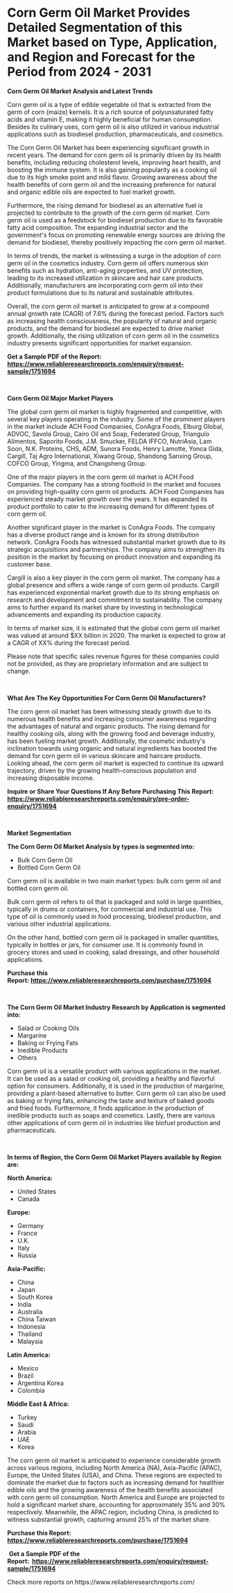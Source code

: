 <p><h1>Corn Germ Oil Market Provides Detailed Segmentation of this Market based on Type, Application, and Region and Forecast for the Period from 2024 - 2031</h1></p><p><strong>Corn Germ Oil Market Analysis and Latest Trends</strong></p>
<p><p>Corn germ oil is a type of edible vegetable oil that is extracted from the germ of corn (maize) kernels. It is a rich source of polyunsaturated fatty acids and vitamin E, making it highly beneficial for human consumption. Besides its culinary uses, corn germ oil is also utilized in various industrial applications such as biodiesel production, pharmaceuticals, and cosmetics.</p><p>The Corn Germ Oil Market has been experiencing significant growth in recent years. The demand for corn germ oil is primarily driven by its health benefits, including reducing cholesterol levels, improving heart health, and boosting the immune system. It is also gaining popularity as a cooking oil due to its high smoke point and mild flavor. Growing awareness about the health benefits of corn germ oil and the increasing preference for natural and organic edible oils are expected to fuel market growth.</p><p>Furthermore, the rising demand for biodiesel as an alternative fuel is projected to contribute to the growth of the corn germ oil market. Corn germ oil is used as a feedstock for biodiesel production due to its favorable fatty acid composition. The expanding industrial sector and the government's focus on promoting renewable energy sources are driving the demand for biodiesel, thereby positively impacting the corn germ oil market.</p><p>In terms of trends, the market is witnessing a surge in the adoption of corn germ oil in the cosmetics industry. Corn germ oil offers numerous skin benefits such as hydration, anti-aging properties, and UV protection, leading to its increased utilization in skincare and hair care products. Additionally, manufacturers are incorporating corn germ oil into their product formulations due to its natural and sustainable attributes.</p><p>Overall, the corn germ oil market is anticipated to grow at a compound annual growth rate (CAGR) of 7.6% during the forecast period. Factors such as increasing health consciousness, the popularity of natural and organic products, and the demand for biodiesel are expected to drive market growth. Additionally, the rising utilization of corn germ oil in the cosmetics industry presents significant opportunities for market expansion.</p></p>
<p><strong>Get a Sample PDF of the Report:&nbsp; <a href="https://www.reliableresearchreports.com/enquiry/request-sample/1751694">https://www.reliableresearchreports.com/enquiry/request-sample/1751694</a></strong></p>
<p>&nbsp;</p>
<p><strong>Corn Germ Oil Major Market Players</strong></p>
<p><p>The global corn germ oil market is highly fragmented and competitive, with several key players operating in the industry. Some of the prominent players in the market include ACH Food Companies, ConAgra Foods, Elburg Global, ADVOC, Savola Group, Cairo Oil and Soap, Federated Group, Triangulo Alimentos, Saporito Foods, J.M. Smucker, FELDA IFFCO, NutriAsia, Lam Soon, N.K. Proteins, CHS, ADM, Sunora Foods, Henry Lamotte, Yonca Gida, Cargill, Taj Agro International, Xiwang Group, Shandong Sanxing Group, COFCO Group, Yingma, and Changsheng Group.</p><p>One of the major players in the corn germ oil market is ACH Food Companies. The company has a strong foothold in the market and focuses on providing high-quality corn germ oil products. ACH Food Companies has experienced steady market growth over the years. It has expanded its product portfolio to cater to the increasing demand for different types of corn germ oil.</p><p>Another significant player in the market is ConAgra Foods. The company has a diverse product range and is known for its strong distribution network. ConAgra Foods has witnessed substantial market growth due to its strategic acquisitions and partnerships. The company aims to strengthen its position in the market by focusing on product innovation and expanding its customer base.</p><p>Cargill is also a key player in the corn germ oil market. The company has a global presence and offers a wide range of corn germ oil products. Cargill has experienced exponential market growth due to its strong emphasis on research and development and commitment to sustainability. The company aims to further expand its market share by investing in technological advancements and expanding its production capacity.</p><p>In terms of market size, it is estimated that the global corn germ oil market was valued at around $XX billion in 2020. The market is expected to grow at a CAGR of XX% during the forecast period.</p><p>Please note that specific sales revenue figures for these companies could not be provided, as they are proprietary information and are subject to change.</p></p>
<p>&nbsp;</p>
<p><strong>What Are The Key Opportunities For Corn Germ Oil Manufacturers?</strong></p>
<p><p>The corn germ oil market has been witnessing steady growth due to its numerous health benefits and increasing consumer awareness regarding the advantages of natural and organic products. The rising demand for healthy cooking oils, along with the growing food and beverage industry, has been fueling market growth. Additionally, the cosmetic industry's inclination towards using organic and natural ingredients has boosted the demand for corn germ oil in various skincare and haircare products. Looking ahead, the corn germ oil market is expected to continue its upward trajectory, driven by the growing health-conscious population and increasing disposable income.</p></p>
<p><strong>Inquire or Share Your Questions If Any Before Purchasing This Report: <a href="https://www.reliableresearchreports.com/enquiry/pre-order-enquiry/1751694">https://www.reliableresearchreports.com/enquiry/pre-order-enquiry/1751694</a></strong></p>
<p>&nbsp;</p>
<p><strong>Market Segmentation</strong></p>
<p><strong>The Corn Germ Oil Market Analysis by types is segmented into:</strong></p>
<p><ul><li>Bulk Corn Germ Oil</li><li>Bottled Corn Germ Oil</li></ul></p>
<p><p>Corn germ oil is available in two main market types: bulk corn germ oil and bottled corn germ oil.</p><p>Bulk corn germ oil refers to oil that is packaged and sold in large quantities, typically in drums or containers, for commercial and industrial use. This type of oil is commonly used in food processing, biodiesel production, and various other industrial applications.</p><p>On the other hand, bottled corn germ oil is packaged in smaller quantities, typically in bottles or jars, for consumer use. It is commonly found in grocery stores and used in cooking, salad dressings, and other household applications.</p></p>
<p><strong>Purchase this Report:&nbsp;<a href="https://www.reliableresearchreports.com/purchase/1751694">https://www.reliableresearchreports.com/purchase/1751694</a></strong></p>
<p>&nbsp;</p>
<p><strong>The Corn Germ Oil Market Industry Research by Application is segmented into:</strong></p>
<p><ul><li>Salad or Cooking Oils</li><li>Margarine</li><li>Baking or Frying Fats</li><li>Inedible Products</li><li>Others</li></ul></p>
<p><p>Corn germ oil is a versatile product with various applications in the market. It can be used as a salad or cooking oil, providing a healthy and flavorful option for consumers. Additionally, it is used in the production of margarine, providing a plant-based alternative to butter. Corn germ oil can also be used as baking or frying fats, enhancing the taste and texture of baked goods and fried foods. Furthermore, it finds application in the production of inedible products such as soaps and cosmetics. Lastly, there are various other applications of corn germ oil in industries like biofuel production and pharmaceuticals.</p></p>
<p>&nbsp;</p>
<p><strong>In terms of Region, the Corn Germ Oil Market Players available by Region are:</strong></p>
<p>
    <p> <strong> North America: </strong>
        <ul>
            <li>United States</li>
            <li>Canada</li>
        </ul>
        </p> 
    <p> <strong> Europe: </strong>
        <ul>
            <li>Germany</li>
            <li>France</li>
            <li>U.K.</li>
            <li>Italy</li>
            <li>Russia</li>
        </ul>
        </p> 
    <p> <strong> Asia-Pacific: </strong>
        <ul>
            <li>China</li>
            <li>Japan</li>
            <li>South Korea</li>
            <li>India</li>
            <li>Australia</li>
            <li>China Taiwan</li>
            <li>Indonesia</li>
            <li>Thailand</li>
            <li>Malaysia</li>
        </ul>
        </p> 
    <p> <strong> Latin America: </strong>
        <ul>
            <li>Mexico</li>
            <li>Brazil</li>
            <li>Argentina Korea</li>
            <li>Colombia</li>
        </ul>
        </p> 
    <p> <strong> Middle East & Africa: </strong>
        <ul>
            <li>Turkey</li>
            <li>Saudi</li>
            <li>Arabia</li>
            <li>UAE</li>
            <li>Korea</li>
        </ul>
    </p>
    </p>
<p><p>The corn germ oil market is anticipated to experience considerable growth across various regions, including North America (NA), Asia-Pacific (APAC), Europe, the United States (USA), and China. These regions are expected to dominate the market due to factors such as increasing demand for healthier edible oils and the growing awareness of the health benefits associated with corn germ oil consumption. North America and Europe are projected to hold a significant market share, accounting for approximately 35% and 30% respectively. Meanwhile, the APAC region, including China, is predicted to witness substantial growth, capturing around 25% of the market share.</p></p>
<p><strong>Purchase this Report: <a href="https://www.reliableresearchreports.com/purchase/1751694">https://www.reliableresearchreports.com/purchase/1751694</a></strong></p>
<p>&nbsp;<strong>Get a Sample PDF of the Report:&nbsp;&nbsp;<a href="https://www.reliableresearchreports.com/enquiry/request-sample/1751694">https://www.reliableresearchreports.com/enquiry/request-sample/1751694</a></strong></p>
<p><strong></strong></p>
<p>Check more reports on https://www.reliableresearchreports.com/</p>